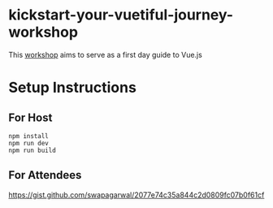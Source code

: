# kickstart-your-vuetiful-journey-workshop
This [workshop](https://www.meetup.com/vue-bangalore/events/256686922/) aims to serve as a first day guide to Vue.js

# Setup Instructions

## For Host

```
npm install
npm run dev
npm run build
```

## For Attendees

https://gist.github.com/swapagarwal/2077e74c35a844c2d0809fc07b0f61cf
